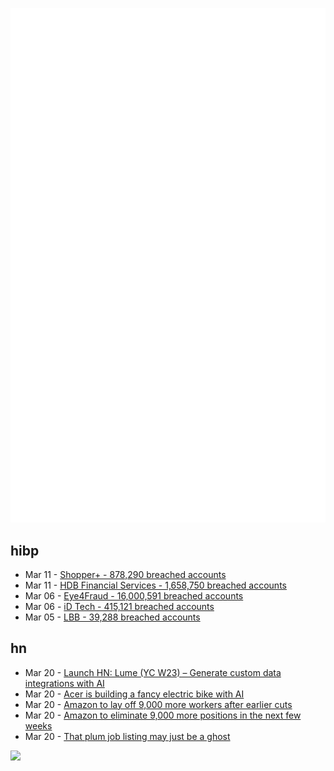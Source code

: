 ![Metrics](https://raw.githubusercontent.com/phixion/phixion/master/metrics.svg)

## hibp

<!--
for https://github.com/phixion/phixion/blob/main/.github/workflows/feeds.yml
-->
<!--START_SECTION:haveibeenpwnd-->
- Mar 11 - [Shopper+ - 878,290 breached accounts](https://haveibeenpwned.com/PwnedWebsites#ShopperPlus)
- Mar 11 - [HDB Financial Services - 1,658,750 breached accounts](https://haveibeenpwned.com/PwnedWebsites#HDBFinancialServices)
- Mar 06 - [Eye4Fraud - 16,000,591 breached accounts](https://haveibeenpwned.com/PwnedWebsites#Eye4Fraud)
- Mar 06 - [iD Tech - 415,121 breached accounts](https://haveibeenpwned.com/PwnedWebsites#iDTech)
- Mar 05 - [LBB - 39,288 breached accounts](https://haveibeenpwned.com/PwnedWebsites#LBB)
<!--END_SECTION:haveibeenpwnd-->

## hn

<!--
for https://github.com/phixion/phixion/blob/main/.github/workflows/feeds.yml
-->
<!--START_SECTION:hn-->
- Mar 20 - [Launch HN: Lume (YC W23) – Generate custom data integrations with AI](https://news.ycombinator.com/item?id=35232171)
- Mar 20 - [Acer is building a fancy electric bike with AI](https://electrek.co/2023/03/20/acer-ebii-electric-bike-ai/)
- Mar 20 - [Amazon to lay off 9,000 more workers after earlier cuts](https://www.cnbc.com/2023/03/20/amazon-layoffs-company-to-cut-off-9000-more-workers.html)
- Mar 20 - [Amazon to eliminate 9,000 more positions in the next few weeks](https://www.aboutamazon.com/news/company-news/update-from-ceo-andy-jassy-on-amazons-operating-plan-and-additional-role-eliminations)
- Mar 20 - [That plum job listing may just be a ghost](https://www.wsj.com/articles/that-plum-job-listing-may-just-be-a-ghost-3aafc794)
<!--END_SECTION:hn-->

<!--
for https://yhype.me
-->
![](https://hit.yhype.me/github/profile?user_id=13013670)
